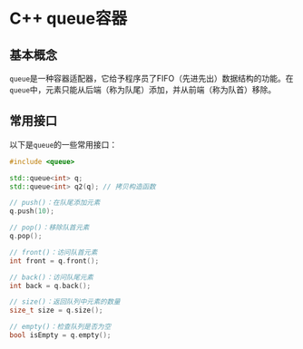 # C++ queue容器

## 基本概念

`queue`是一种容器适配器，它给予程序员了FIFO（先进先出）数据结构的功能。在`queue`中，元素只能从后端（称为队尾）添加，并从前端（称为队首）移除。

## 常用接口

以下是`queue`的一些常用接口：

```cpp
#include <queue>

std::queue<int> q;
std::queue<int> q2(q); // 拷贝构造函数

// push()：在队尾添加元素
q.push(10);

// pop()：移除队首元素
q.pop();

// front()：访问队首元素
int front = q.front();

// back()：访问队尾元素
int back = q.back();

// size()：返回队列中元素的数量
size_t size = q.size();

// empty()：检查队列是否为空
bool isEmpty = q.empty();
```